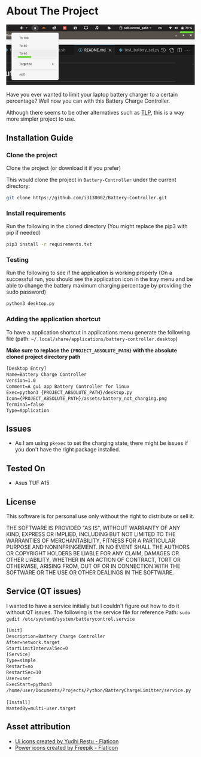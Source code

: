 
# About The Project

![Tray Demo](screenshots/TrayDemo.jpeg)

Have you ever wanted to limit your laptop battery charger to a certain percentage? Well now you can with this Battery Charge Controller.

Although there seems to be other alternatives such as [TLP](https://github.com/linrunner/TLP), this is a way more simpler project to use.

## Installation Guide

### Clone the project
Clone the project (or download it if you prefer)

This would clone the project in `Battery-Controller` under the current directory:
```bash
git clone https://github.com/i3130002/Battery-Controller.git
```

### Install requirements
Run the following in the cloned directory (You might replace the pip3 with pip if needed)

```bash
pip3 install -r requirements.txt
```

### Testing
Run the following to see if the application is working properly (On a successful run, you should see the application icon in the tray menu and be able to change the battery maximum charging percentage by providing the sudo password)

```bash 
python3 desktop.py
```

### Adding the application shortcut
To have a application shortcut in applications menu generate the following file (path: `~/.local/share/applications/battery-controller.desktop`)

**Make sure to replace the `{PROJECT_ABSOLUTE_PATH}` with the absolute cloned project directory path**

```
[Desktop Entry]
Name=Battery Charge Controller 
Version=1.0
Comment=A gui app Battery Controller for linux
Exec=python3 {PROJECT_ABSOLUTE_PATH}/desktop.py
Icon={PROJECT_ABSOLUTE_PATH}/assets/battery_not_charging.png
Terminal=false
Type=Application
```

## Issues
- As I am using `pkexec` to set the charging state, there might be issues if you don't have the right package installed.
 
## Tested On
* Asus TUF A15


## License
This software is for personal use only without the right to distribute or sell it.

THE SOFTWARE IS PROVIDED "AS IS", WITHOUT WARRANTY OF ANY KIND, EXPRESS OR
IMPLIED, INCLUDING BUT NOT LIMITED TO THE WARRANTIES OF MERCHANTABILITY,
FITNESS FOR A PARTICULAR PURPOSE AND NONINFRINGEMENT. IN NO EVENT SHALL THE
AUTHORS OR COPYRIGHT HOLDERS BE LIABLE FOR ANY CLAIM, DAMAGES OR OTHER
LIABILITY, WHETHER IN AN ACTION OF CONTRACT, TORT OR OTHERWISE, ARISING FROM,
OUT OF OR IN CONNECTION WITH THE SOFTWARE OR THE USE OR OTHER DEALINGS IN THE
SOFTWARE.

## Service (QT issues)

I wanted to have a service initially but I couldn't figure out how to do it without QT issues. The following is the service file for reference
Path: `sudo gedit /etc/systemd/system/batterycontrol.service`
```
[Unit]
Description=Battery Charge Controller
After=network.target
StartLimitIntervalSec=0
[Service]
Type=simple
Restart=no
RestartSec=10
User=user
ExecStart=python3 /home/user/Documents/Projects/Python/BatteryChargeLimitter/service.py

[Install]
WantedBy=multi-user.target
```

## Asset attribution
* [Ui icons created by Yudhi Restu - Flaticon](https://www.flaticon.com/free-icons/ui)
* [Power icons created by Freepik - Flaticon](https://www.flaticon.com/free-icons/power)